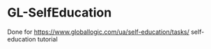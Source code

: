 # GL-SelfEducation

Done for https://www.globallogic.com/ua/self-education/tasks/ self-education tutorial
